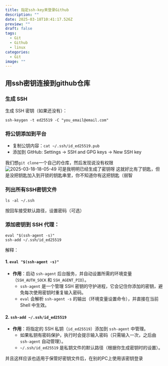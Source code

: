 ```yaml
---
title: 指定ssh-key来登录Github
description: ""
date: 2025-03-18T10:41:17.526Z
preview: ""
draft: false
tags:
  - Git
  - Github
  - linux
categories:
  - Git
image: ""
---
```


## 用ssh密钥连接到github仓库
### 生成 SSH
生成 SSH 密钥（如果还没有）：

```
ssh-keygen -t ed25519 -C "you_email@email.com"
```

### 将公钥添加到平台
- 复制公钥内容：`cat ~/.ssh/id_ed25519.pub`
- 添加到 GitHub: Settings → SSH and GPG keys → New SSH key

我们想`git clone`一个自己的仓库，然后发现说没有权限
![2025-03-18-18-05-49](http://pictures.winotmk.com/250317-%E6%8C%87%E5%AE%9Assh-key/2025-03-18-18-05-49_829cde06.png)
可是我明明已经生成了密钥呀
这就好比有了钥匙，但是没把钥匙加入到开锁的钥匙串里，你不知道你有这把钥匙（弱智


### 列出所有SSH密钥文件
```
ls -al ~/.ssh
```

按回车接受默认路径，设置密码（可选）

### 添加密钥到 SSH 代理：

```
eval "$(ssh-agent -s)"
ssh-add ~/.ssh/id_ed25519
```
解释：
#### 1. `eval "$(ssh-agent -s)"`
- **作用**：启动 `ssh-agent` 后台服务，并自动设置所需的环境变量（`SSH_AUTH_SOCK` 和 `SSH_AGENT_PID`）。
  - `ssh-agent` 是一个管理 SSH 密钥的守护进程，它会记住你添加的密钥，避免每次使用密钥时重复输入密码。
  - `eval` 会解析 `ssh-agent -s` 的输出（环境变量设置命令），并直接在当前 Shell 中生效。

#### 2. `ssh-add ~/.ssh/id_ed25519`
- **作用**：将指定的 SSH 私钥（`id_ed25519`）添加到 `ssh-agent` 中管理。
  - 如果私钥有密码保护，执行时会提示输入密码（只需输入一次，之后由 `ssh-agent` 自动管理）。
  - `~/.ssh/id_ed25519` 是私钥文件的默认路径（根据你生成密钥时的设置）。

并且这样应该也适用于保管好密钥文件后，在别的PC上使用该密钥登录